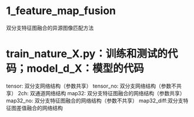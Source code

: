 # 1_feature_map_fusion
双分支特征图融合的异源图像匹配方法

# train_nature_X.py：训练和测试的代码；model_d_X：模型的代码

tensor: 双分支网络结构（参数共享）
tensor_no: 双分支网络结构（参数不共享）
2ch: 双通道网络结构
map32: 双分支特征图融合的网络结构（参数共享）
map32_no:  双分支特征图融合的网络结构（参数不共享）
map32_diff:双分支特征图差值融合的网络结构
